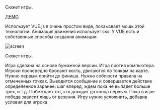 Сюжет игры.

[ДЕМО](http://fmap.ru/games/game/trollyWorld/index.html)

Использует VUE.js в очень простом виде, покаызвает мощь этой технологии.
Анимация движения использует css. У VUE есть и собственные способы создания анимации.

![screen](http://fmap.ru/games/game/trollyworld/images/view.png)

Сюжет игры.

Игра сделана на основе бумажной версии. Игра против компьютера. Игроки поочередно бросают кость,
двигаются по точкам на карте. Нужно первым прийти до финиша.
Нужно соблюсти правила на отмеченных точках. Выводится сообщение и совершается действие
определенное заранее: шаг вперед, ждем пока не выпадет больше трех, и т.д.
Побеждает тот, кто доходит до конца первым.
Пока в игре победа зависит лишь от везения. Игру нужно усложнить, добавив условия для игрока.





